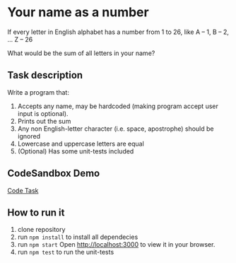 # Your name as a number

If every letter in English alphabet has a number from 1 to 26, like
A – 1,
B – 2,
…
Z – 26

What would be the sum of all letters in your name?

## Task description

Write a program that:

1. Accepts any name, may be hardcoded (making program accept user input is optional).
2. Prints out the sum
3. Any non English-letter character (i.e. space, apostrophe) should be ignored
4. Lowercase and uppercase letters are equal
5. (Optional) Has some unit-tests included

## CodeSandbox Demo

[Code Task](https://codesandbox.io/s/code-task-2028k1?file=/src/App.js)

## How to run it

1. clone repository
2. run `npm install` to install all dependecies
3. run `npm start` Open [http://localhost:3000](http://localhost:3000) to view it in your browser.
4. run `npm test` to run the unit-tests
